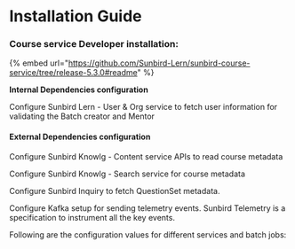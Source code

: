 # Installation Guide

### Course service Developer installation:

{% embed url="https://github.com/Sunbird-Lern/sunbird-course-service/tree/release-5.3.0#readme" %}

**Internal Dependencies configuration**

Configure Sunbird Lern - User & Org service to fetch user information for validating the Batch creator and Mentor

#### External Dependencies configuration

Configure Sunbird Knowlg - Content service APIs to read course metadata

Configure Sunbird Knowlg - Search service for course metadata

Configure Sunbird Inquiry to fetch QuestionSet metadata.

Configure Kafka setup for sending telemetry events. Sunbird Telemetry is a specification to instrument all the key events.

Following are the configuration values for different services and batch jobs:
